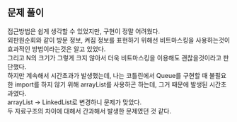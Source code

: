 ## 문제 풀이
접근방법은 쉽게 생각할 수 있었지만, 구현이 정말 어려웠다.  
외판원순회와 같이 방문 정보, 켜짐 정보를 표현하기 위해선 비트마스킹을 사용하는것이 효과적인 방법이라는것은 알고 있었다.   
그리고 N의 크기가 그렇게 크지 않아서 더욱 비트마스킹을 이용해도 괜찮을것이라고 판단했다.   
하지만 계속해서 시간초과가 발생했는데, 나는 코틀린에서 Queue를 구현할 때 불필요한 import를 하지 않기 위해
arrayList를 사용하곤 하는데, 그거 때문에 발생된 시간초과였다.    
arrayList -> LinkedList로 변경하니 문제가 맞았다.   
두 자료구조의 차이에 대해서 간과해서 발생한 문제였던 것 같다.